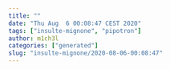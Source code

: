 ```yaml
---
title: ""
date: "Thu Aug  6 00:08:47 CEST 2020"
tags: ["insulte-mignone", "pipotron"]
author: m1ch3l
categories: ["generated"]
slug: "insulte-mignone/2020-08-06-00:08:47"
---
```



